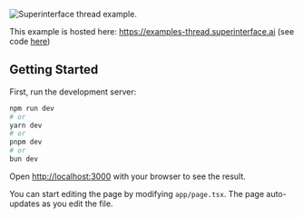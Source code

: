 ![Superinterface thread example.](https://raw.githubusercontent.com/supercorp-ai/superinterface/main/examples/thread/src/app/opengraph-image.png)

This example is hosted here: https://examples-thread.superinterface.ai (see code [here](https://github.com/supercorp-ai/superinterface/tree/main/examples/thread))

## Getting Started

First, run the development server:

```bash
npm run dev
# or
yarn dev
# or
pnpm dev
# or
bun dev
```

Open [http://localhost:3000](http://localhost:3000) with your browser to see the result.

You can start editing the page by modifying `app/page.tsx`. The page auto-updates as you edit the file.
